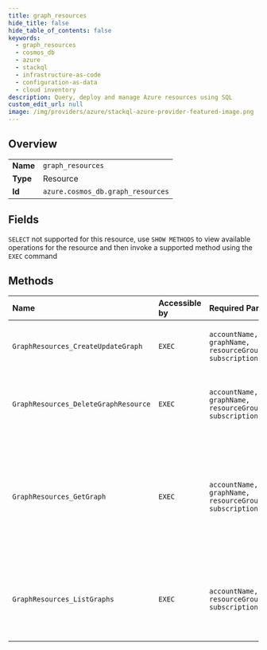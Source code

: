```yaml
---
title: graph_resources
hide_title: false
hide_table_of_contents: false
keywords:
  - graph_resources
  - cosmos_db
  - azure    
  - stackql
  - infrastructure-as-code
  - configuration-as-data
  - cloud inventory
description: Query, deploy and manage Azure resources using SQL
custom_edit_url: null
image: /img/providers/azure/stackql-azure-provider-featured-image.png
---
```

  
    

## Overview
<table><tbody>
<tr><td><b>Name</b></td><td><code>graph_resources</code></td></tr>
<tr><td><b>Type</b></td><td>Resource</td></tr>
<tr><td><b>Id</b></td><td><code>azure.cosmos_db.graph_resources</code></td></tr>
</tbody></table>

## Fields
`SELECT` not supported for this resource, use `SHOW METHODS` to view available operations for the resource and then invoke a supported method using the `EXEC` command  
## Methods
| Name | Accessible by | Required Params | Description |
|:-----|:--------------|:----------------|:------------|
| `GraphResources_CreateUpdateGraph` | `EXEC` | `accountName, graphName, resourceGroupName, subscriptionId` | Create or update an Azure Cosmos DB Graph. |
| `GraphResources_DeleteGraphResource` | `EXEC` | `accountName, graphName, resourceGroupName, subscriptionId` | Deletes an existing Azure Cosmos DB Graph Resource. |
| `GraphResources_GetGraph` | `EXEC` | `accountName, graphName, resourceGroupName, subscriptionId` | Gets the Graph resource under an existing Azure Cosmos DB database account with the provided name. |
| `GraphResources_ListGraphs` | `EXEC` | `accountName, resourceGroupName, subscriptionId` | Lists the graphs under an existing Azure Cosmos DB database account. |
